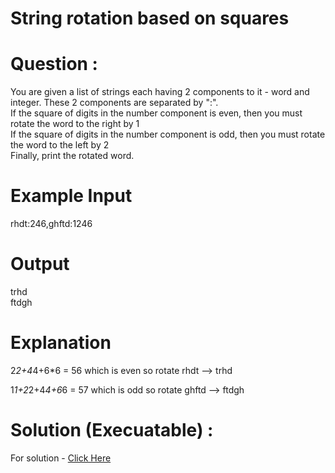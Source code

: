 # String rotation based on squares

# Question :
You are given a list of strings each having 2 components to it - word and integer. These 2 components are separated by ":". <br>
If the square of digits in the number component is even, then you must rotate the word to the right by 1 <br>
If the square of digits in the number component is odd, then you must rotate the word to the left by 2 <br>
Finally, print the rotated word.

# Example Input
rhdt:246,ghftd:1246

# Output
trhd <br>
ftdgh

# Explanation

2*2+4*4+6*6 = 56 which is even so rotate rhdt --> trhd

1*1+2*2+4*4+6*6 = 57 which is odd so rotate ghftd --> ftdgh

# Solution (Execuatable) :
For solution - [Click Here](https://onecompiler.com/python/3wvqghtz2)
